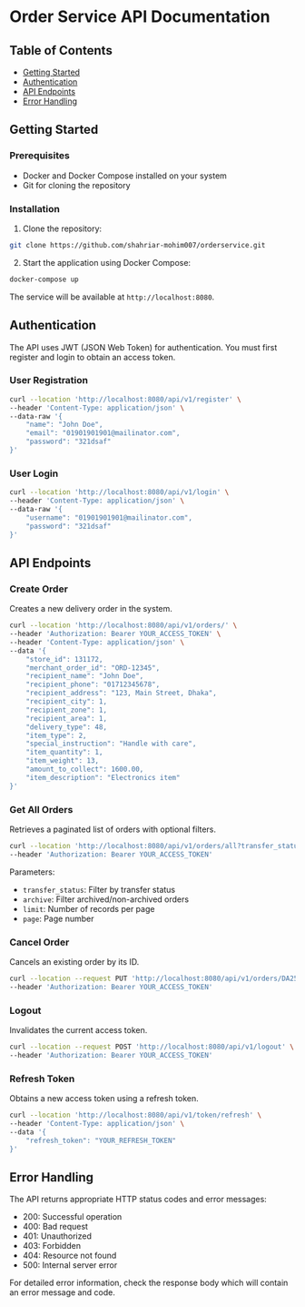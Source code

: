# Order Service API Documentation

## Table of Contents
- [Getting Started](#getting-started)
- [Authentication](#authentication)
- [API Endpoints](#api-endpoints)
- [Error Handling](#error-handling)

## Getting Started

### Prerequisites
- Docker and Docker Compose installed on your system
- Git for cloning the repository

### Installation

1. Clone the repository:
```bash
git clone https://github.com/shahriar-mohim007/orderservice.git
```

2. Start the application using Docker Compose:
```bash
docker-compose up
```

The service will be available at `http://localhost:8080`.

## Authentication

The API uses JWT (JSON Web Token) for authentication. You must first register and login to obtain an access token.

### User Registration

```bash
curl --location 'http://localhost:8080/api/v1/register' \
--header 'Content-Type: application/json' \
--data-raw '{
    "name": "John Doe",
    "email": "01901901901@mailinator.com",
    "password": "321dsaf"
}'
```

### User Login

```bash
curl --location 'http://localhost:8080/api/v1/login' \
--header 'Content-Type: application/json' \
--data-raw '{
    "username": "01901901901@mailinator.com",
    "password": "321dsaf"
}'
```

## API Endpoints

### Create Order
Creates a new delivery order in the system.

```bash
curl --location 'http://localhost:8080/api/v1/orders/' \
--header 'Authorization: Bearer YOUR_ACCESS_TOKEN' \
--header 'Content-Type: application/json' \
--data '{
    "store_id": 131172,
    "merchant_order_id": "ORD-12345",
    "recipient_name": "John Doe",
    "recipient_phone": "01712345678",
    "recipient_address": "123, Main Street, Dhaka",
    "recipient_city": 1,
    "recipient_zone": 1,
    "recipient_area": 1,
    "delivery_type": 48,
    "item_type": 2,
    "special_instruction": "Handle with care",
    "item_quantity": 1,
    "item_weight": 13,
    "amount_to_collect": 1600.00,
    "item_description": "Electronics item"
}'
```

### Get All Orders
Retrieves a paginated list of orders with optional filters.

```bash
curl --location 'http://localhost:8080/api/v1/orders/all?transfer_status=1&archive=0&limit=1&page=2' \
--header 'Authorization: Bearer YOUR_ACCESS_TOKEN'
```

Parameters:
- `transfer_status`: Filter by transfer status
- `archive`: Filter archived/non-archived orders
- `limit`: Number of records per page
- `page`: Page number

### Cancel Order
Cancels an existing order by its ID.

```bash
curl --location --request PUT 'http://localhost:8080/api/v1/orders/DA2501316CYUOG/cancel' \
--header 'Authorization: Bearer YOUR_ACCESS_TOKEN'
```

### Logout
Invalidates the current access token.

```bash
curl --location --request POST 'http://localhost:8080/api/v1/logout' \
--header 'Authorization: Bearer YOUR_ACCESS_TOKEN'
```

### Refresh Token
Obtains a new access token using a refresh token.

```bash
curl --location 'http://localhost:8080/api/v1/token/refresh' \
--header 'Content-Type: application/json' \
--data '{
    "refresh_token": "YOUR_REFRESH_TOKEN"
}'
```

## Error Handling

The API returns appropriate HTTP status codes and error messages:

- 200: Successful operation
- 400: Bad request
- 401: Unauthorized
- 403: Forbidden
- 404: Resource not found
- 500: Internal server error

For detailed error information, check the response body which will contain an error message and code.

